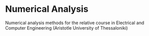 # Numerical Analysis
Numerical analysis methods for the relative course in Electrical and Computer Engineering (Aristotle University of Thessaloniki)
